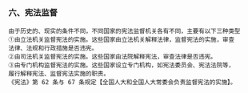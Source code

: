 ### 六、宪法监督
    由于历史的、现实的条件不同，不同国家的宪法监督机关各有不同，主要有以下三种类型
    ①由立法机关监督宪法的实施。这些国家由立法机关解释法律，监督宪法的实施，审查
    法律、法规和行政措施是否违宪。
    ②由司法机关监督宪法的实施。这些国家由法院解释宪法，审查法律是否违宪。
    ③由专门机构监督宪法的实施。这些国家设立专门机构，如宪法委员会、宪法法院等，
    履行解释宪法、监督宪法实施的职责。
    《宪法》第 62 条与 67 条规定【全国人大和全国人大常委会负责监督宪法的实施】。
    